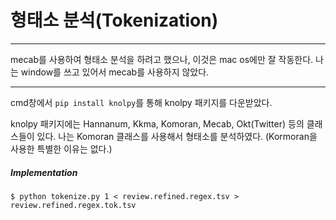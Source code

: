 # 형태소 분석(Tokenization)

------

mecab를 사용하여 형태소 분석을 하려고 했으나, 이것은 mac os에만 잘 작동한다. 나는 window를 쓰고 있어서 mecab를 사용하지 않았다.

------

cmd창에서 `pip install knolpy`를 통해 knolpy 패키지를 다운받았다.

knolpy 패키지에는 Hannanum, Kkma, Komoran, Mecab, Okt(Twitter) 등의 클래스들이 있다. 나는 Komoran 클래스를 사용해서 형태소를 분석하였다. (Kormoran을 사용한 특별한 이유는 없다.)

##### Implementation

```
$ python tokenize.py 1 < review.refined.regex.tsv > review.refined.regex.tok.tsv
```

